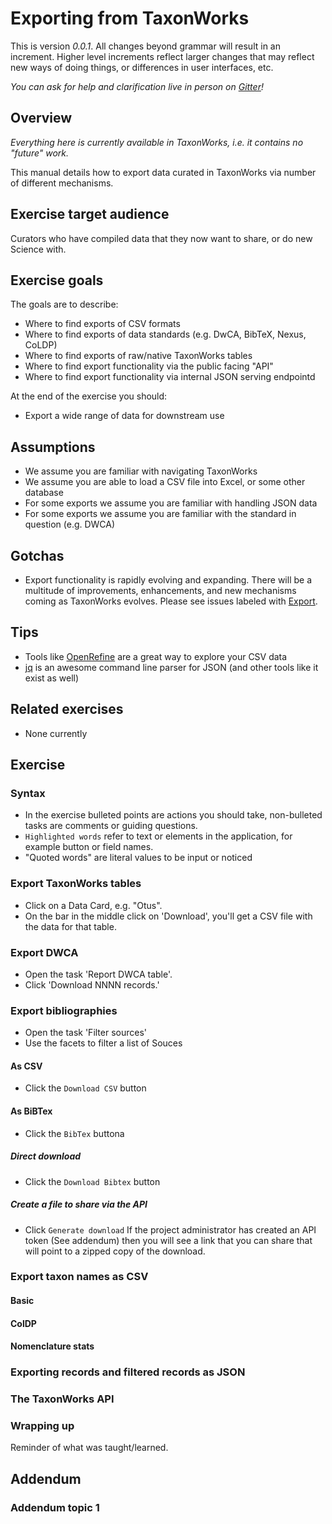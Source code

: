 
# Exporting from TaxonWorks

This is version _0.0.1_. All changes beyond grammar will result in an increment. Higher level increments reflect larger changes that may reflect new ways of doing things, or differences in user interfaces, etc.

_You can ask for help and clarification live in person on [Gitter](https://gitter.im/SpeciesFileGroup/taxonworks)!_

## Overview

_Everything here is currently available in TaxonWorks, i.e. it contains no "future" work._

This manual details how to export data curated in TaxonWorks via number of different mechanisms.  

## Exercise target audience

Curators who have compiled data that they now want to share, or do new Science with.

## Exercise goals

The goals are to describe:


* Where to find exports of CSV formats
* Where to find exports of data standards (e.g. DwCA, BibTeX, Nexus, CoLDP)
* Where to find exports of raw/native TaxonWorks tables
* Where to find export functionality via the public facing "API" 
* Where to find export functionality via internal JSON serving endpointd

At the end of the exercise you should: 

* Export a wide range of data for downstream use 

## Assumptions

* We assume you are familiar with navigating TaxonWorks
* We assume you are able to load a CSV file into Excel, or some other database
* For some exports we assume you are familiar with handling JSON data
* For some exports we assume you are familiar with the standard in question (e.g. DWCA)
 
## Gotchas

* Export functionality is rapidly evolving and expanding. There will be a multitude of improvements, enhancements, and new mechanisms coming as TaxonWorks evolves. Please see issues labeled with [Export](https://github.com/SpeciesFileGroup/taxonworks/labels/export).

## Tips

* Tools like [OpenRefine](https://openrefine.org/) are a great way to explore your CSV data
* [jq](https://stedolan.github.io/jq/) is an awesome command line parser for JSON (and other tools like it exist as well) 

## Related exercises

* None currently

## Exercise

### Syntax

- In the exercise bulleted points are actions you should take, non-bulleted tasks are comments or guiding questions.
- `Highlighted words` refer to text or elements in the application, for example button or field names.
- "Quoted words" are literal values to be input or noticed

### Export TaxonWorks tables

* Click on a Data Card, e.g. "Otus".
* On the bar in the middle click on 'Download', you'll get a CSV file with the data for that table.

### Export DWCA 

* Open the task 'Report DWCA table'.
* Click 'Download NNNN records.'

### Export bibliographies

* Open the task 'Filter sources'
* Use the facets to filter a list of Souces

#### As CSV

* Click the `Download CSV` button

#### As BiBTex

* Click the `BibTex` buttona

##### Direct download
* Click the `Download Bibtex` button 

##### Create a file to share via the API
* Click `Generate download`
If the project administrator has created an API token (See addendum) then you will see a link that you can share that will point to a zipped copy of the download. 

### Export taxon names as CSV

#### Basic

#### ColDP 

#### Nomenclature stats

### Exporting records and filtered records as JSON 

### The TaxonWorks API

### Wrapping up

Reminder of what was taught/learned.

## Addendum
### Addendum topic 1


